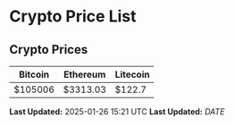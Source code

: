 # Crypto Price List

## Crypto Prices
| Bitcoin | Ethereum | Litecoin |
| ------- | -------- | -------- |
| $105006 | $3313.03 | $122.7 |
**Last Updated:** 2025-01-26 15:21 UTC
**Last Updated:** $DATE$
